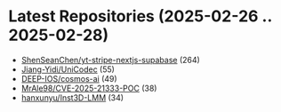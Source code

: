# Latest Repositories (2025-02-26 .. 2025-02-28)

- [ShenSeanChen/yt-stripe-nextjs-supabase](https://github.com/ShenSeanChen/yt-stripe-nextjs-supabase) (264)
- [Jiang-Yidi/UniCodec](https://github.com/Jiang-Yidi/UniCodec) (55)
- [DEEP-IOS/cosmos-ai](https://github.com/DEEP-IOS/cosmos-ai) (49)
- [MrAle98/CVE-2025-21333-POC](https://github.com/MrAle98/CVE-2025-21333-POC) (38)
- [hanxunyu/Inst3D-LMM](https://github.com/hanxunyu/Inst3D-LMM) (34)

